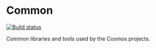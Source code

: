 # Common

[![Build status](https://ci.appveyor.com/api/projects/status/ux3aouw7h4uhrv9l/branch/master?svg=true)](https://ci.appveyor.com/project/CosmosOS/common/branch/master)

Common libraries and tools used by the Cosmos projects.

